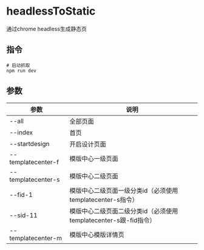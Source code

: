# headlessToStatic
通过chrome headless生成静态页

## 指令
	
	# 启动抓取
	npm run dev
	
## 参数

参数|说明
---|---
--all|全部页面
--index|首页
--startdesign|开启设计页面
--templatecenter-f|模版中心一级页面
--templatecenter-s|模版中心二级页面
--fid-1|模版中心二级页面一级分类id（必须使用templatecenter-s指令）
--sid-11|模版中心二级页面二级分类id（必须使用templatecenter-s跟-fid指令）
--templatecenter-m|模版中心模版详情页
